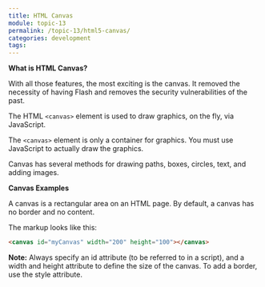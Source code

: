 ```yaml
---
title: HTML Canvas
module: topic-13
permalink: /topic-13/html5-canvas/
categories: development
tags:
---
```


<div class="divider-heading"></div>


**What is HTML Canvas?**

With all those features, the most exciting is the canvas.  It removed the necessity of having Flash and removes the security vulnerabilities of the past.

The HTML `<canvas>` element is used to draw graphics, on the fly, via JavaScript.

The `<canvas>` element is only a container for graphics. You must use JavaScript to actually draw the graphics.

Canvas has several methods for drawing paths, boxes, circles, text, and adding images.

**Canvas Examples**

A canvas is a rectangular area on an HTML page. By default, a canvas has no border and no content.

The markup looks like this:

```html
<canvas id="myCanvas" width="200" height="100"></canvas>
```

**Note:** Always specify an id attribute (to be referred to in a script), and a width and height attribute to define the size of the canvas. To add a border, use the style attribute.

